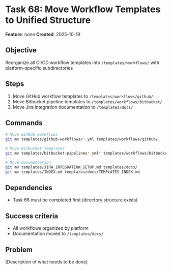 # Task 68: Move Workflow Templates to Unified Structure

**Feature**: none
**Created**: 2025-10-19


## Objective
Reorganize all CI/CD workflow templates into `/templates/workflows/` with platform-specific subdirectories

## Steps
1. Move GitHub workflow templates to `/templates/workflows/github/`
2. Move Bitbucket pipeline templates to `/templates/workflows/bitbucket/`
3. Move Jira integration documentation to `/templates/docs/`

## Commands
```bash
# Move GitHub workflows
git mv templates/github-workflows/*.yml templates/workflows/github/

# Move Bitbucket templates
git mv templates/bitbucket-pipelines*.yml* templates/workflows/bitbucket/

# Move documentation
git mv templates/JIRA_INTEGRATION_SETUP.md templates/docs/
git mv templates/INDEX.md templates/docs/TEMPLATES_INDEX.md
```

## Dependencies
- Task 66 must be completed first (directory structure exists)

## Success criteria
- All workflows organized by platform
- Documentation moved to `/templates/docs/`

## Problem
[Description of what needs to be done]
